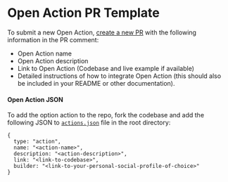 # Open Action PR Template

To submit a new Open Action, [create a new PR](https://github.com/lens-protocol/open-actions-directory/compare) with the following information in the PR comment:

- Open Action name
- Open Action description
- Link to Open Action (Codebase and live example if available)
- Detailed instructions of how to integrate Open Action (this should also be included in your README or other documentation).

#### Open Action JSON
To add the option action to the repo, fork the codebase and add the following JSON to [`actions.json`](https://github.com/lens-protocol/open-actions-directory/blob/main/actions.json) file in the root directory:

```
{
  type: "action",
  name: "<action-name>",
  description: "<action-description>",
  link: "<link-to-codebase>",
  builder: "<link-to-your-personal-social-profile-of-choice>"
}
```
